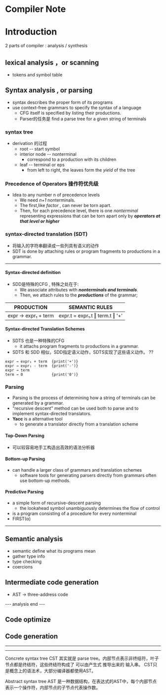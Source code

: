
# Compiler Note

# Introduction

2 parts of compiler : analysis / synthesis


## lexical analysis ，or scanning 

 - tokens and symbol table

## Syntax analysis ,  or parsing

 - syntax describes the proper form of its programs
 - use context-free grammars to specify the syntax of a language
    - CFG itself is specified by listing their productions.
    - Parser的任务是 find a parse tree for a given string of terminals

### syntax tree 

 - derivation 的过程
    - root  -- start symbol
    - interior node -- nonterminal
        - correspond to a production with its children
    - leaf  --  terminal or eps
        - from left to right, the leaves form the *yield* of the tree

### Precedence of Operators 操作符优先级

 - Idea to any number n of precedence levels
    - We need *n+1* nonterminals.
    - The first,like *factor* , can never be torn apart.
    - Then, for each precedence level, there is one *nonterminal* representing expressions that can be torn apart only by ***operators at that level or higher***

### syntax-directed translation (SDT)

 - 将输入的字符串翻译成一些列具有语义的动作
 - SDT is done by attaching rules or program fragments to productions in a grammar.

---

#### Syntax-directed definition

 - SDD是特殊的CFG , 特殊之处在于:
    - We associate attributes with ***nonterminals and terminals***. 
    - Then, we attach rules to the ***productions*** of the grammar; 


PRODUCTION | SEMANTIC RULES
--- | ---
expr → expr₁ + term | expr.t = expr₁.t ‖ term.t ‖ '+' 

#### Syntax-directed Translation Schemes

 - SDTS 也是一种特殊的CFG
    - it attachs program fragments to productions in a grammar.
 - SDTS 和 SDD 相似，SDD指定语义动作，SDTS实现了这些语义动作。 ??

```
expr → expr₁ + term  {print('+')}
expr → expr₁ - term  {print('-')} 
expr → term
term → 0             {print('0')}
```


### Parsing 

 - Parsing is the process of determining how a string of terminals can be generated by a grammar.
 - "recursive descent" method can be used both to parse and to implement syntax-directed translators.
 - **Yacc** is a alternative tool 
    - to generate a translator directly from a translation scheme


#### Top-Down Parsing

 - 可以较容易地手工构造出高效的语法分析器

#### Bottom-up Parsing
 
 - can handle a larger class of grammars and translation schemes
   - software tools for generating parsers directly from grammars often use bottom-up methods.

#### Predictive Parsing

 - a simple form of recursive-descent parsing
    - the lookahead symbol unambiguously determines the flow of control
 - is a program consisting of a procedure for every nonterminal
 - FIRST(α) 


---

## Semantic analysis

 - semantic define what its programs mean
 - gather type info
 - type checking
 - coercions

## Intermediate code generation

 - AST -> three-address code



--- analysis end ---

## Code optimize

## Code generation

---------
 

    

----------

Concrete syntax tree
    CST 其实就是 parse tree。内部节点表示非终结符，叶子节点都是终结符，这些终结符构成了 可以由产生式 推导出来的 输入串。
    CST只是概念上的语法术，大部分编译器都使用AST。

Abstract syntax tree
   AST 是一种数据结构，在表达式的AST中，每个内部节点表示一个操作符，内部节点的子节点代表操作数。





 
